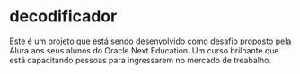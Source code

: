 # decodificador
Este é um projeto que está sendo desenvolvido como desafio proposto pela Alura aos seus alunos do Oracle Next Education.
Um curso brilhante que está capacitando pessoas para ingressarem no mercado de treabalho.
